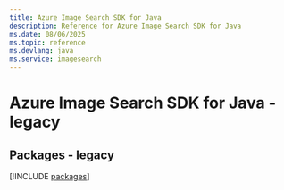 ```yaml
---
title: Azure Image Search SDK for Java
description: Reference for Azure Image Search SDK for Java
ms.date: 08/06/2025
ms.topic: reference
ms.devlang: java
ms.service: imagesearch
---
```

# Azure Image Search SDK for Java - legacy
## Packages - legacy
[!INCLUDE [packages](image-search-index.md)]
